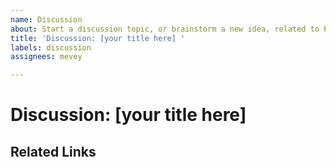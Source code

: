 ```yaml
---
name: Discussion
about: Start a discussion topic, or brainstorm a new idea, related to Project Reunion
title: 'Discussion: [your title here] '
labels: discussion
assignees: mevey

---
```


<!-- This is a template for discussion issues.
Discussion issues can be about any topics or ideas related to Project Reunion.  For example, you might
start a Discussion issue to see if others are interested in a cool new idea you've been thinking about that isn't quite ready to be filed as a more formal Feature Proposal.

Discussion issues can also just be used to chat about non-feature-related topics, such as whether  Project  Reunion meets (or doesn't meet) your needs.
-->

# Discussion: [your title here] 
<!-- Add a title for your Discussion issue. Please be short and descriptive, and write body text in this section. -->

## Related Links
<!-- Please list any related links or references to this discussion issue -->

